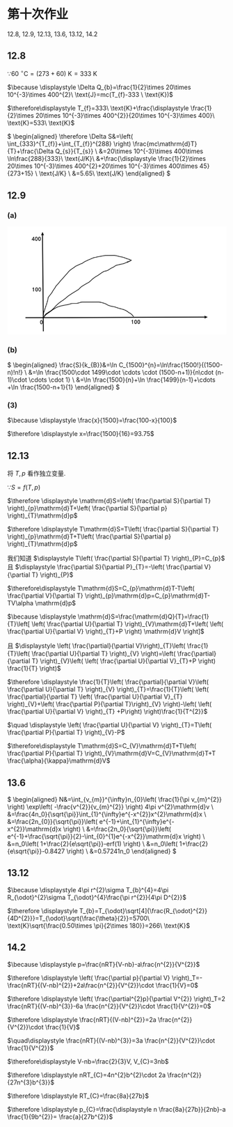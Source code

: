 # 第十次作业

12.8, 12.9, 12.13, 13.6, 13.12, 14.2

## 12.8

$\because 60\ ^{\circ}\text{C}=(273+60) \ \text{K}=333 \ \text{K}$

$\because \displaystyle \Delta Q_{b}=\frac{1}{2}\times 20\times 10^{-3}\times 400^{2}\ \text{J}=mc(T_{f}-333 \ \text{K})$

$\therefore\displaystyle T_{f}=333\ \text{K}+\frac{\displaystyle \frac{1}{2}\times 20\times 10^{-3}\times 400^{2}}{20\times 10^{-3}\times 400}\ \text{K}=533\ \text{K}$

$
\begin{aligned}
\therefore \Delta S&=\left( \int_{333}^{T_{f}}+\int_{T_{f}}^{288} \right) \frac{mc\mathrm{d}T}{T}+\frac{\Delta Q_{s}}{T_{s}} \\
&=20\times 10^{-3}\times 400\times \ln\frac{288}{333}\ \text{J/K}\\
&+\frac{\displaystyle \frac{1}{2}\times 20\times 10^{-3}\times 400^{2}+20\times 10^{-3}\times 400\times 45}{273+15} \ \text{J/K} \\
&=5.65\ \text{J/K}
\end{aligned}
$

## 12.9

### (a)

![](images/2021-05-20-08-36-12.png)

### (b)

$
\begin{aligned}
\frac{S}{k_{B}}&=\ln C_{1500}^{n}=\ln\frac{1500!}{(1500-n)!n!} \\
&=\ln \frac{1500\cdot 1499\cdot \cdots \cdot (1500-n+1)}{n\cdot (n-1)\cdot \cdots \cdot 1} \\
&=\ln \frac{1500}{n}+\ln \frac{1499}{n-1}+\cdots +\ln \frac{1500-n+1}{1}
\end{aligned}
$

### (3)

$\because \displaystyle \frac{x}{1500}=\frac{100-x}{100}$

$\therefore \displaystyle x=\frac{1500}{16}=93.75$


## 12.13

将 $T, p$ 看作独立变量.

$\because \displaystyle S=f(T,p)$

$\therefore \displaystyle \mathrm{d}S=\left( \frac{\partial S}{\partial T} \right)_{p}\mathrm{d}T+\left( \frac{\partial S}{\partial p} \right)_{T}\mathrm{d}p$

$\therefore \displaystyle T\mathrm{d}S=T\left( \frac{\partial S}{\partial T} \right)_{p}\mathrm{d}T+T\left( \frac{\partial S}{\partial p} \right)_{T}\mathrm{d}p$

我们知道 $\displaystyle T\left( \frac{\partial S}{\partial T} \right)_{P}=C_{p}$ 且 $\displaystyle \frac{\partial S}{\partial P}_{T}=-\left( \frac{\partial V}{\partial T} \right)_{P}$

$\therefore\displaystyle  T\mathrm{d}S=C_{p}\mathrm{d}T-T\left( \frac{\partial V}{\partial T} \right)_{p}\mathrm{d}p=C_{p}\mathrm{d}T-TV\alpha \mathrm{d}p$

$\because \displaystyle \mathrm{d}S=\frac{\mathrm{d}Q}{T}=\frac{1}{T}\left[ \left( \frac{\partial U}{\partial T} \right)_{V}\mathrm{d}T+\left( \left( \frac{\partial U}{\partial V} \right)_{T}+P \right) \mathrm{d}V \right]$

且 $\displaystyle \left( \frac{\partial}{\partial V}\right)_{T}\left( \frac{1}{T}\left( \frac{\partial U}{\partial T} \right)_{V} \right)=\left( \frac{\partial}{\partial T} \right)_{V}\left( \left( \frac{\partial U}{\partial V}_{T}+P \right) \frac{1}{T} \right)$

$\therefore \displaystyle \frac{1}{T}\left( \frac{\partial}{\partial V}\left( \frac{\partial U}{\partial T} \right)_{V} \right)_{T}=\frac{1}{T}\left( \left( \frac{\partial}{\partial T} \left( \frac{\partial U}{\partial V}_{T} \right)_{V}+\left( \frac{\partial P}{\partial T}\right)_{V} \right)-\left( \left( \frac{\partial U}{\partial V} \right)_{T} +P\right) \right)\frac{1}{T^{2}}$

$\quad \displaystyle \left( \frac{\partial U}{\partial V} \right)_{T}=T\left( \frac{\partial P}{\partial T} \right)_{V}-P$

$\therefore\displaystyle  T\mathrm{d}S=C_{V}\mathrm{d}T+T\left( \frac{\partial P}{\partial T} \right)_{V}\mathrm{d}V=C_{V}\mathrm{d}T+T \frac{\alpha}{\kappa}\mathrm{d}V$




## 13.6

$
\begin{aligned}
N&=\int_{v_{m}}^{\infty}n_{0}\left( \frac{1}{\pi v_{m}^{2}} \right) \exp\left( -\frac{v^{2}}{v_{m}^{2}} \right) 4\pi v^{2}\mathrm{d}v \\
&=\frac{4n_0}{\sqrt{\pi}}\int_{1}^{\infty}e^{-x^{2}}x^{2}\mathrm{d}x \\
&=\frac{2n_{0}}{\sqrt{\pi}}\left( e^{-1}+\int_{1}^{\infty}e^{-x^{2}}\mathrm{d}x \right) \\
&=\frac{2n_0}{\sqrt{\pi}}\left( e^{-1}+\frac{\sqrt{\pi}}{2}-\int_{0}^{1}e^{-x^{2}}\mathrm{d}x \right) \\ 
&=n_0\left( 1+\frac{2}{e\sqrt{\pi}}-erf(1) \right) \\
&=n_0\left( 1+\frac{2}{e\sqrt{\pi}}-0.8427 \right) \\
&=0.57241n_0
\end{aligned}
$


## 13.12

$\because \displaystyle 4\pi r^{2}\sigma T_{b}^{4}=4\pi R_{\odot}^{2}\sigma T_{\odot}^{4}\frac{\pi r^{2}}{4\pi D^{2}}$

$\therefore \displaystyle T_{b}=T_{\odot}\sqrt[4]{\frac{R_{\odot}^{2}}{4D^{2}}}=T_{\odot}\sqrt{\frac{\theta}{2}}=5700\ \text{K}\sqrt{\frac{0.50\times \pi}{2\times 180}}=266\ \text{K}$


## 14.2

$\because \displaystyle p=\frac{nRT}{V-nb}-a\frac{n^{2}}{V^{2}}$

$\therefore \displaystyle \left( \frac{\partial p}{\partial V} \right)_T=-\frac{nRT}{(V-nb)^{2}}+2a\frac{n^{2}}{V^{2}}\cdot \frac{1}{V}=0$

$\therefore \displaystyle \left( \frac{\partial^{2}p}{\partial V^{2}} \right)_T=2 \frac{nRT}{(V-nb)^{3}}-6a \frac{n^{2}}{V^{2}}\cdot \frac{1}{V^{2}}=0$

$\therefore \displaystyle \frac{nRT}{(V-nb)^{2}}=2a \frac{n^{2}}{V^{2}}\cdot \frac{1}{V}$

$\quad\displaystyle \frac{nRT}{(V-nb)^{3}}=3a \frac{n^{2}}{V^{2}}\cdot \frac{1}{V^{2}}$

$\therefore\displaystyle V-nb=\frac{2}{3}V, V_{C}=3nb$

$\therefore \displaystyle nRT_{C}=4n^{2}b^{2}\cdot 2a \frac{n^{2}}{27n^{3}b^{3}}$

$\therefore \displaystyle RT_{C}=\frac{8a}{27b}$

$\therefore \displaystyle p_{C}=\frac{\displaystyle n \frac{8a}{27b}}{2nb}-a \frac{1}{9b^{2}}= \frac{a}{27b^{2}}$